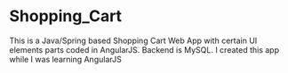 # Shopping_Cart
This is a Java/Spring based Shopping Cart Web App with certain UI elements parts coded in AngularJS.
Backend is MySQL.
I created this app while I was learning AngularJS
